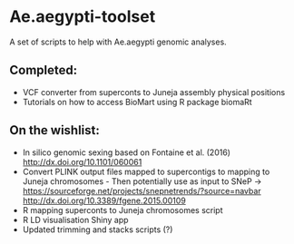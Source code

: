 # Ae.aegypti-toolset

A set of scripts to help with Ae.aegypti genomic analyses. 

## Completed:
* VCF converter from superconts to Juneja assembly physical positions
* Tutorials on how to access BioMart using R package biomaRt

## On the wishlist:

* In silico genomic sexing based on Fontaine et al. (2016) http://dx.doi.org/10.1101/060061
* Convert PLINK output files mapped to supercontigs to mapping to Juneja chromosomes - Then potentially use as input to SNeP -> https://sourceforge.net/projects/snepnetrends/?source=navbar http://dx.doi.org/10.3389/fgene.2015.00109
* R mapping superconts to Juneja chromosomes script
* R LD visualisation Shiny app
* Updated trimming and stacks scripts (?)
